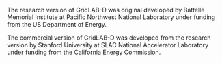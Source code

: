 The research version of GridLAB-D was original developed by Battelle Memorial Institute at Pacific Northwest National Laboratory under funding from the US Department of Energy.

The commercial version of GridLAB-D was developed from the research version by Stanford University at SLAC National Accelerator Laboratory under funding from the California Energy Commission.